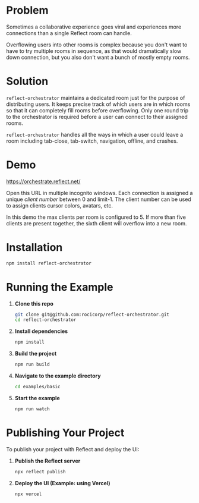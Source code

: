# Problem

Sometimes a collaborative experience goes viral and experiences more connections than a single Reflect room can handle.

Overflowing users into other rooms is complex because you don't want to have to try multiple rooms in sequence, as that would dramatically slow down connection, but you also don't want a bunch of mostly empty rooms.

# Solution

`reflect-orchestrator` maintains a dedicated room just for the purpose of distributing users. It keeps precise track of which users are in which rooms so that it can completely fill rooms before overflowing. Only one round trip to the orchestrator is required before a user can connect to their assigned rooms.

`reflect-orchestrator` handles all the ways in which a user could leave a room including tab-close, tab-switch, navigation, offline, and crashes.

# Demo

https://orchestrate.reflect.net/

Open this URL in multiple incognito windows. Each connection is assigned a unique _client number_ between 0 and limit-1. The client number can be used to assign clients cursor colors, avatars, etc.

In this demo the max clients per room is configured to 5. If more than five clients are present together, the sixth client will overflow into a new room.

# Installation

```bash
npm install reflect-orchestrator
```

# Running the Example

1. **Clone this repo**

   ```bash
   git clone git@github.com:rocicorp/reflect-orchestrator.git
   cd reflect-orchestrator
   ```

1. **Install dependencies**

   ```bash
   npm install
   ```

1. **Build the project**

   ```bash
   npm run build
   ```

1. **Navigate to the example directory**

   ```bash
   cd examples/basic
   ```

1. **Start the example**
   ```bash
   npm run watch
   ```

# Publishing Your Project

To publish your project with Reflect and deploy the UI:

1. **Publish the Reflect server**

   ```bash
   npx reflect publish
   ```

2. **Deploy the UI (Example: using Vercel)**
   ```bash
   npx vercel
   ```
